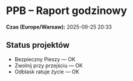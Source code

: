 # PPB – Raport godzinowy
**Czas (Europe/Warsaw):** 2025-09-25 20:33

## Status projektów
- Bezpieczny Pieszy — OK
- Zwolnij przy przejściu — OK
- Odblask ratuje życie — OK

